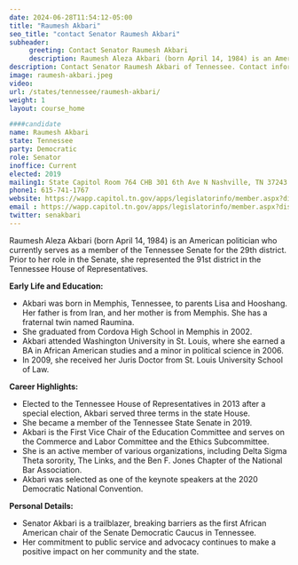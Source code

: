 ```yaml
---
date: 2024-06-28T11:54:12-05:00
title: "Raumesh Akbari"
seo_title: "contact Senator Raumesh Akbari"
subheader:
     greeting: Contact Senator Raumesh Akbari
     description: Raumesh Aleza Akbari (born April 14, 1984) is an American politician who currently serves as a member of the Tennessee Senate for the 29th district.
description: Contact Senator Raumesh Akbari of Tennessee. Contact information for Raumesh Akbari includes email address, phone number, and mailing address.
image: raumesh-akbari.jpeg
video:
url: /states/tennessee/raumesh-akbari/
weight: 1
layout: course_home

####candidate
name: Raumesh Akbari
state: Tennessee
party: Democratic
role: Senator
inoffice: Current
elected: 2019
mailing1: State Capitol Room 764 CHB 301 6th Ave N Nashville, TN 37243
phone1: 615-741-1767
website: https://wapp.capitol.tn.gov/apps/legislatorinfo/member.aspx?district=S29/
email : https://wapp.capitol.tn.gov/apps/legislatorinfo/member.aspx?district=S29/
twitter: senakbari
---
```

Raumesh Aleza Akbari (born April 14, 1984) is an American politician who currently serves as a member of the Tennessee Senate for the 29th district. Prior to her role in the Senate, she represented the 91st district in the Tennessee House of Representatives.

**Early Life and Education:**
- Akbari was born in Memphis, Tennessee, to parents Lisa and Hooshang. Her father is from Iran, and her mother is from Memphis. She has a fraternal twin named Raumina.
- She graduated from Cordova High School in Memphis in 2002.
- Akbari attended Washington University in St. Louis, where she earned a BA in African American studies and a minor in political science in 2006.
- In 2009, she received her Juris Doctor from St. Louis University School of Law.

**Career Highlights:**
- Elected to the Tennessee House of Representatives in 2013 after a special election, Akbari served three terms in the state House.
- She became a member of the Tennessee State Senate in 2019.
- Akbari is the First Vice Chair of the Education Committee and serves on the Commerce and Labor Committee and the Ethics Subcommittee.
- She is an active member of various organizations, including Delta Sigma Theta sorority, The Links, and the Ben F. Jones Chapter of the National Bar Association.
- Akbari was selected as one of the keynote speakers at the 2020 Democratic National Convention.

**Personal Details:**
- Senator Akbari is a trailblazer, breaking barriers as the first African American chair of the Senate Democratic Caucus in Tennessee.
- Her commitment to public service and advocacy continues to make a positive impact on her community and the state.

